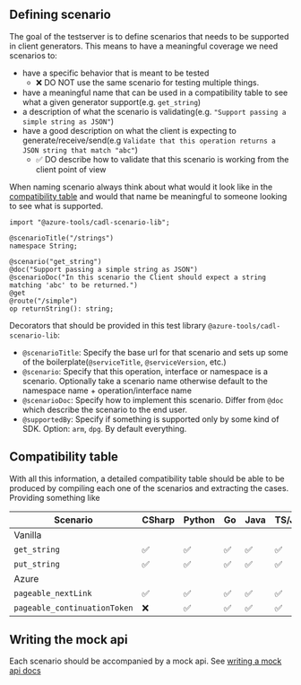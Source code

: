 ## Defining scenario

The goal of the testserver is to define scenarios that needs to be supported in client generators. This means to have a meaningful coverage we need scenarios to:

- have a specific behavior that is meant to be tested
  - ❌ DO NOT use the same scenario for testing multiple things.
- have a meaningful name that can be used in a compatibility table to see what a given generator support(e.g. `get_string`)
- a description of what the scenario is validating(e.g. `"Support passing a simple string as JSON"`)
- have a good description on what the client is expecting to generate/receive/send(e.g `Validate that this operation returns a JSON string that match "abc"`)
  - ✅ DO describe how to validate that this scenario is working from the client point of view

When naming scenario always think about what would it look like in the [compatibility table](#compatibility-table) and would that name be meaningful to someone looking to see what is supported.

```cadl
import "@azure-tools/cadl-scenario-lib";

@scenarioTitle("/strings")
namespace String;

@scenario("get_string")
@doc("Support passing a simple string as JSON")
@scenarioDoc("In this scenario the Client should expect a string matching 'abc' to be returned.")
@get
@route("/simple")
op returnString(): string;
```

Decorators that should be provided in this test library `@azure-tools/cadl-scenario-lib`:

- `@scenarioTitle`: Specify the base url for that scenario and sets up some of the boilerplate(`@serviceTitle`, `@serviceVersion`, etc.)
- `@scenario`: Specify that this operation, interface or namespace is a scenario. Optionally take a scenario name otherwise default to the namespace name + operation/interface name
- `@scenarioDoc`: Specify how to implement this scenario. Differ from `@doc` which describe the scenario to the end user.
- `@supportedBy`: Specify if something is supported only by some kind of SDK. Option: `arm`, `dpg`. By default everything.

## Compatibility table

With all this information, a detailed compatibility table should be able to be produced by compiling each one of the scenarios and extracting the cases. Providing something like

| Scenario                     | CSharp | Python | Go  | Java | TS/JS |
| ---------------------------- | ------ | ------ | --- | ---- | ----- |
| Vanilla                      |
| `get_string`                 | ✅     | ✅     | ✅  | ✅   | ✅    |
| `put_string`                 | ✅     | ✅     | ✅  | ✅   | ✅    |
| Azure                        |
| `pageable_nextLink`          | ✅     | ✅     | ✅  | ✅   | ✅    |
| `pageable_continuationToken` | ❌     | ✅     | ✅  | ✅   | ✅    |

## Writing the mock api

Each scenario should be accompanied by a mock api. See [writing a mock api docs](./writing-mock-apis.md)
